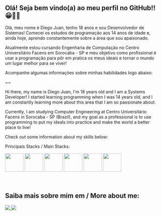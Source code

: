 ## Olá! Seja bem vindo(a) ao meu perfil no GitHub!! 😀👨‍💻

Olá, meu nome é Diego Juan, tenho 18 anos e sou Desenvolvedor de Sistemas! Comecei os estudos de programação aos 14 anos de idade e, ainda hoje, aprendo constantemente sobre a área que sou apaixonado. 

Atualmente estou cursando Engenharia de Computação no Centro Universitário Facens em Sorocaba - SP e meu objetivo como profissional é usar a programação para pôr em pratica os meus ideais e tornar o mundo um lugar melhor para se viver!

Acompanhe algumas informações sobre minhas habilidades logo abaixo:

~~

Hi there, my name is Diego Juan, I'm 18 years old and I am a Systems Developer! I started learning programming when I was 14 years old, and I am constantly learning more about this area that I am so passionate about.

Currently, I am studying Computer Engineering at Centro Universitário Facens in Sorocaba - SP (Brazil), and my goal as a professional is to use programming to put my ideals into practice and make the world a better place to live!

Check out some information about my skills below:

Principais Stacks / Main Stacks:

<div>
   <img height="60em" src="https://cdn.jsdelivr.net/gh/devicons/devicon/icons/javascript/javascript-original.svg" />
   <img height="60em" src="https://cdn.jsdelivr.net/gh/devicons/devicon/icons/typescript/typescript-original.svg" />
   <img height="60em" src="https://cdn.jsdelivr.net/gh/devicons/devicon/icons/angularjs/angularjs-original.svg" />
   <img height="60em" src="https://cdn.jsdelivr.net/gh/devicons/devicon/icons/ionic/ionic-original.svg" />
   <img height="60em" src="https://cdn.jsdelivr.net/gh/devicons/devicon/icons/nodejs/nodejs-original.svg" />
   <img height="60em" src="https://cdn.jsdelivr.net/gh/devicons/devicon/icons/nestjs/nestjs-plain.svg" />
</div>

</br>
</br>

## Saiba mais sobre mim em / More about me:

<div>
  <a href="https://www.linkedin.com/in/diegojuanisaquiel/"> 
    <img src="https://img.shields.io/badge/LinkedIn-0077B5?style=for-the-badge&logo=linkedin&logoColor=white" />
  </a>
   <a href="https://www.behance.net/diegoisaquieldesign/"> 
    <img src="https://img.shields.io/badge/-Behance-blue?style=for-the-badge&logo=behance&logoColor=white" />
  </a>
</div>
